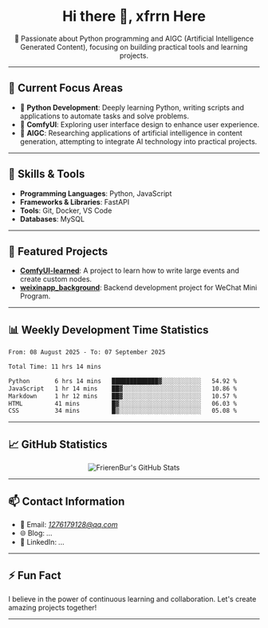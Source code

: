 <h1 align="center">Hi there 👋, xfrrn Here</h1>

<p align="center">
  🎯 Passionate about Python programming and AIGC (Artificial Intelligence Generated Content), focusing on building practical tools and learning projects.
</p>

---

## 🧠 Current Focus Areas

- 🐍 **Python Development**: Deeply learning Python, writing scripts and applications to automate tasks and solve problems.
- 🧩 **ComfyUI**: Exploring user interface design to enhance user experience.
- 🤖 **AIGC**: Researching applications of artificial intelligence in content generation, attempting to integrate AI technology into practical projects.

---

## 🔧 Skills & Tools

- **Programming Languages**: Python, JavaScript
- **Frameworks & Libraries**: FastAPI
- **Tools**: Git, Docker, VS Code
- **Databases**: MySQL

---

## 📂 Featured Projects

- [**ComfyUI-learned**](https://github.com/FrierenBur/ComfyUI-learned): A project to learn how to write large events and create custom nodes.
- [**weixinapp_background**](https://github.com/FrierenBur/weixinapp_background): Backend development project for WeChat Mini Program.

---

## 📊 Weekly Development Time Statistics
<!--START_SECTION:waka-->

```txt
From: 08 August 2025 - To: 07 September 2025

Total Time: 11 hrs 14 mins

Python       6 hrs 14 mins   █████████████▓░░░░░░░░░░░   54.92 %
JavaScript   1 hr 14 mins    ██▓░░░░░░░░░░░░░░░░░░░░░░   10.86 %
Markdown     1 hr 12 mins    ██▓░░░░░░░░░░░░░░░░░░░░░░   10.57 %
HTML         41 mins         █▓░░░░░░░░░░░░░░░░░░░░░░░   06.03 %
CSS          34 mins         █▒░░░░░░░░░░░░░░░░░░░░░░░   05.08 %
```

<!--END_SECTION:waka-->



---

## 📈 GitHub Statistics

<p align="center">
  <img src="https://github-readme-stats.vercel.app/api?username=FrierenBur&show_icons=true&theme=radical" alt="FrierenBur's GitHub Stats" />
</p>

---

## 📫 Contact Information

- 📧 Email: *1276179128@qq.com*
- 🌐 Blog: *...*
- 💼 LinkedIn: *...*

---

## ⚡ Fun Fact

I believe in the power of continuous learning and collaboration. Let's create amazing projects together!

---
